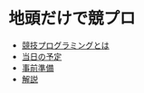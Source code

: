 # 地頭だけで競プロ

+ [競技プログラミングとは](howto.md)
+ [当日の予定](plan.md)
+ [事前準備](preparation.md)
+ [解説](explanation.md)